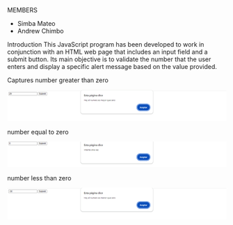 MEMBERS
- Simba Mateo
- Andrew Chimbo

Introduction
  This JavaScript program has been developed to work in conjunction with an HTML web page that includes an input field and a submit button. 
  Its main objective is to validate the number that the user enters and display a specific alert message based on the value provided.
  
Captures
number greater than zero


![](https://github.com/andrewAlexander28/HTML/blob/main/Image%201.png)

number equal to zero



![](https://github.com/andrewAlexander28/HTML/blob/main/Image%202.png)

number less than zero



![](https://github.com/andrewAlexander28/HTML/blob/main/Image%203.png)
